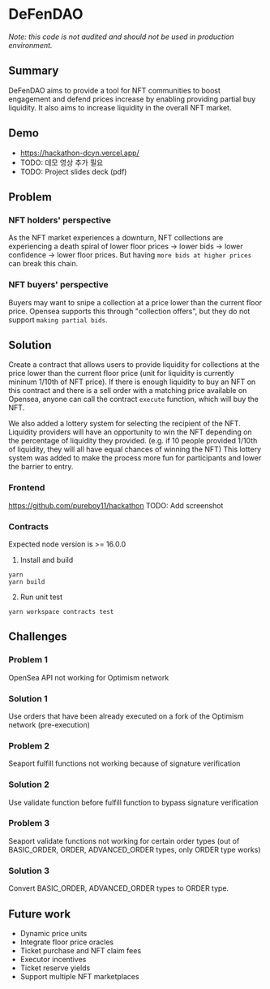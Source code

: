 # DeFenDAO

_Note: this code is not audited and should not be used in production environment._

## Summary

DeFenDAO aims to provide a tool for NFT communities to boost engagement and defend prices increase by enabling providing partial buy liquidity. It also aims to increase liquidity in the overall NFT market.

## Demo

- https://hackathon-dcyn.vercel.app/
- TODO: 데모 영상 추가 필요
- TODO: Project slides deck (pdf)

## Problem

### NFT holders' perspective

As the NFT market experiences a downturn, NFT collections are experiencing a death spiral of lower floor prices -> lower bids -> lower confidence -> lower floor prices. But having `more bids at higher prices` can break this chain.

### NFT buyers' perspective

Buyers may want to snipe a collection at a price lower than the current floor price. Opensea supports this through "collection offers", but they do not support `making partial bids`.

## Solution

Create a contract that allows users to provide liquidity for collections at the price lower than the current floor price (unit for liquidity is currently mininum 1/10th of NFT price). If there is enough liquidity to buy an NFT on this contract and there is a sell order with a matching price available on Opensea, anyone can call the contract `execute` function, which will buy the NFT.

We also added a lottery system for selecting the recipient of the NFT. Liquidity providers will have an opportunity to win the NFT depending on the percentage of liquidity they provided. (e.g. if 10 people provided 1/10th of liquidity, they will all have equal chances of winning the NFT) This lottery system was added to make the process more fun for participants and lower the barrier to entry.

### Frontend

https://github.com/pureboy11/hackathon
TODO: Add screenshot

### Contracts

Expected node version is >= 16.0.0

1. Install and build

```shell
yarn
yarn build
```

2. Run unit test

```shell
yarn workspace contracts test
```

## Challenges

### Problem 1

OpenSea API not working for Optimism network

### Solution 1

Use orders that have been already executed on a fork of the Optimism network (pre-execution)

### Problem 2

Seaport fulfill functions not working because of signature verification

### Solution 2

Use validate function before fulfill function to bypass signature verification

### Problem 3

Seaport validate functions not working for certain order types (out of BASIC_ORDER, ORDER, ADVANCED_ORDER types, only ORDER type works)

### Solution 3

Convert BASIC_ORDER, ADVANCED_ORDER types to ORDER type.

## Future work

- Dynamic price units
- Integrate floor price oracles
- Ticket purchase and NFT claim fees
- Executor incentives
- Ticket reserve yields
- Support multiple NFT marketplaces
